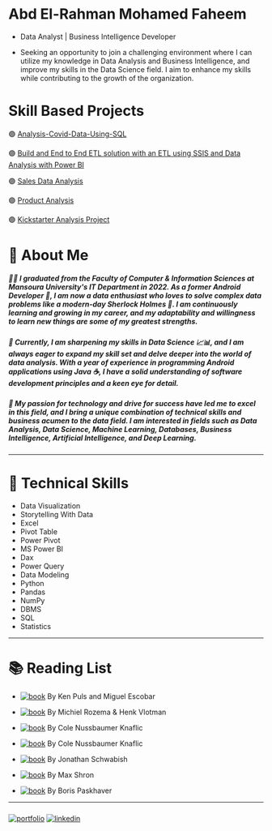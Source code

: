 # Abd El-Rahman Mohamed Faheem 
- Data Analyst | Business Intelligence Developer

- Seeking an opportunity to join a challenging environment where I can utilize my knowledge in Data Analysis and Business Intelligence, and improve my skills in the Data Science field. I aim to enhance my skills while contributing to the growth of the organization.

# Skill Based Projects
🟣 [Analysis-Covid-Data-Using-SQL](https://github.com/abdelrahmanfaheem/Analysis-Covid-Data-Using-SQL-)

🟣 [Build and End to End ETL solution with an ETL using SSIS and Data Analysis with Power BI](https://github.com/abdelrahmanfaheem/Damietta-DWH-Analysis-using-Sql-And-Power-BI/tree/main)

🟣 [Sales Data Analysis](https://app.powerbi.com/view?r=eyJrIjoiZDhhYzg1YjItMmIxMS00NWVhLWE3YjItNTllNGI1ZDdhM2IwIiwidCI6ImRmODY3OWNkLWE4MGUtNDVkOC05OWFjLWM4M2VkN2ZmOTVhMCJ9)

🟣 [Product Analysis](https://app.powerbi.com/view?r=eyJrIjoiZDAwYjZjOWUtMmNlZS00OWJiLWI0MDItYjZiN2ExOGY4NDFlIiwidCI6ImRmODY3OWNkLWE4MGUtNDVkOC05OWFjLWM4M2VkN2ZmOTVhMCJ9)

🟣 [Kickstarter Analysis Project](https://github.com/abdelrahmanfaheem/KickStarter)

 

# 🚀 About Me
##### 👨‍🎓 I graduated from the Faculty of Computer & Information Sciences at Mansoura University's IT Department in 2022. As a former Android Developer 📱, I am now a data enthusiast who loves to solve complex data problems like a modern-day Sherlock Holmes 🔎. I am continuously learning and growing in my career, and my adaptability and willingness to learn new things are some of my greatest strengths.

##### 🌱 Currently, I am sharpening my skills in Data Science 📈📊, and I am always eager to expand my skill set and delve deeper into the world of data analysis. With a year of experience in programming Android applications using Java ☕, I have a solid understanding of software development principles and a keen eye for detail.

##### 🚀 My passion for technology and drive for success have led me to excel in this field, and I bring a unique combination of technical skills and business acumen to the data field. I am interested in fields such as Data Analysis, Data Science, Machine Learning, Databases, Business Intelligence, Artificial Intelligence, and Deep Learning.



---

# 🔧 Technical Skills
- Data Visualization
- Storytelling With Data
- Excel
- Pivot Table
- Power Pivot
- MS Power BI
- Dax
- Power Query
- Data Modeling
- Python
- Pandas
- NumPy
- DBMS
- SQL
- Statistics

---

# 📚 Reading List
- [![book](https://img.shields.io/badge/Master%20Your%20Data%20With%20Power%20Query%20In%20Excel%20and%20Power%20BI-Book-red)](https://www.example.com)
  By Ken Puls and Miguel Escobar

- [![book](https://img.shields.io/badge/Extreme%20Dax-Book-red)](https://www.example.com)
  By Michiel Rozema & Henk Vlotman

- [![book](https://img.shields.io/badge/Storytelling%20With%20Data-Book-red)](https://www.example.com)
  By Cole Nussbaumer Knaflic

- [![book](https://img.shields.io/badge/Storytelling%20with%20Data%20Let's%20Practice-Book-red)](https://www.example.com)
  By Cole Nussbaumer Knaflic

- [![book](https://img.shields.io/badge/Better%20Data%20Visualization-Book-red)](https://www.example.com)
  By Jonathan Schwabish

- [![book](https://img.shields.io/badge/Thinking%20With%20Data-Book-red)](https://www.example.com)
  By Max Shron

- [![book](https://img.shields.io/badge/Pandas%20In%20Action-Book-red)](https://www.example.com)
  By Boris Paskhaver

---

##### 
[![portfolio](https://img.shields.io/badge/my_portfolio-000?style=for-the-badge&logo=ko-fi&logoColor=white)](https://github.com/AMF10)
[![linkedin](https://img.shields.io/badge/linkedin-0A66C2?style=for-the-badge&logo=linkedin&logoColor=white)](https://www.linkedin.com/in/abdelrahmanfaheem/)
